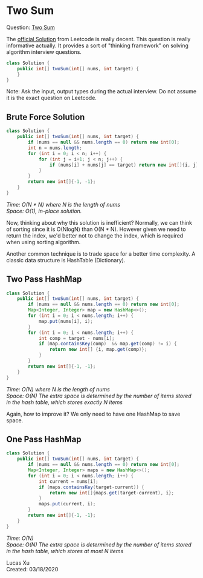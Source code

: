 # Two Sum

Question: [Two Sum](https://leetcode.com/problems/two-sum/)

The [official Solution](https://leetcode.com/problems/two-sum/solution/) from Leetcode is really decent. This question is really informative actually. It provides a sort of "thinking framework" on solving algorithm interview questions.

```java
class Solution {
    public int[] twoSum(int[] nums, int target) {
    }
}
```

Note: Ask the input, output types during the actual interview. Do not assume it is the exact question on Leetcode.

## Brute Force Solution

```java
class Solution {
    public int[] twoSum(int[] nums, int target) {
        if (nums == null && nums.length == 0) return new int[0];
        int n = nums.length;
        for (int i = 0; i < n; i++) {
            for (int j = i+1; j < n; j++) {
                if (nums[i] + nums[j] == target) return new int[]{i, j};
            }
        }
        return new int[]{-1, -1};
    }
}
```

*Time: O(N * N) where N is the length of nums*  
*Space: O(1), in-place solution.*

Now, thinking about why this solution is inefficient?
Normally, we can think of sorting since it is O(NlogN) than O(N * N). However given we need to return the index, we'd better
not to change the index, which is required when using sorting algorithm.

Another common technique is to trade space for a better time complexity. A classic data structure is HashTable (Dictionary).

## Two Pass HashMap

```java
class Solution {
    public int[] twoSum(int[] nums, int target) {
        if (nums == null && nums.length == 0) return new int[0];
        Map<Integer, Integer> map = new HashMap<>();
        for (int i = 0; i < nums.length; i++) {
            map.put(nums[i], i);
        }
        for (int i = 0; i < nums.length; i++) {
            int comp = target - nums[i];
            if (map.containsKey(comp)  && map.get(comp) != i) {
                return new int[] {i, map.get(comp)};
            }
        }
        return new int[]{-1, -1};
    }
}
```

*Time: O(N) where N is the length of nums*  
*Space: O(N) The extra space is determined by the number of items stored in the hash table, which stores exactly N items*

Again, how to improve it?
We only need to have one HashMap to save space.

## One Pass HashMap

```java
class Solution {
    public int[] twoSum(int[] nums, int target) {
        if (nums == null && nums.length == 0) return new int[0];
        Map<Integer, Integer> maps = new HashMap<>();
        for (int i = 0; i < nums.length; i++) {
            int current = nums[i];
            if (maps.containsKey(target-current)) {
                return new int[]{maps.get(target-current), i};
            }
            maps.put(current, i);
        }
        return new int[]{-1, -1};
    }
}
```

*Time: O(N)*  
*Space: O(N) The extra space is determined by the number of items stored in the hash table, which stores at most N items*

Lucas Xu  
Created: 03/18/2020

